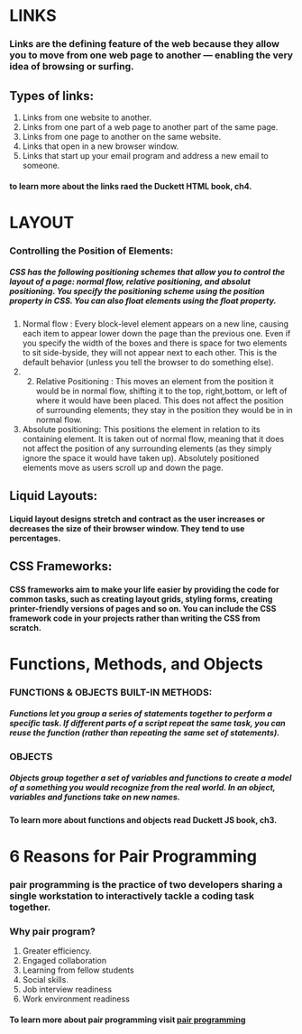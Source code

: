 # LINKS
### Links are the defining feature of the web because they allow you to move from one web page to another — enabling the very idea of browsing or surfing.
## Types of links:
1. Links from one website to another.
2. Links from one part of a web page to another part of the same page.
3. Links from one page to another on the same website.
4. Links that open in a new browser window.
5. Links that start up your email program and address a new email to someone.
  
#### to learn more about the links raed the Duckett HTML book, ch4.

# LAYOUT
### Controlling the Position of Elements:
##### CSS has the following positioning schemes that allow you to control the layout of a page: normal flow, relative positioning, and absolut positioning. You specify the positioning scheme using the position property in CSS. You can also float elements using the float property.
1. Normal flow : Every block-level element appears on a new line, causing each item to appear lower down the page than the previous one. Even if you specify the width of the boxes and there is space for two elements to sit side-byside, they will not appear next to each other. This is the default behavior (unless you tell the browser to do something else).
2. 2. Relative Positioning : This moves an element from the position it would be in normal flow, shifting it to the top, right,bottom, or left of where it would have been placed. This does not affect the position of surrounding elements; they stay in the position they would be in in normal flow.
3. Absolute positioning: This positions the element in relation to its containing element. It is taken out of normal flow, meaning that it does not affect the position of any surrounding elements (as they simply ignore the space it would have taken up). Absolutely positioned elements move as users scroll up and down the page.

## Liquid Layouts:
#### Liquid layout designs stretch and contract as the user increases or decreases the size of their browser window. They tend to use percentages.
    
## CSS Frameworks:
#### CSS frameworks aim to make your life easier by providing the code for common tasks, such as creating layout grids, styling forms, creating printer-friendly versions of pages and so on. You can include the CSS framework code in your projects rather than writing the CSS from scratch.

# Functions, Methods, and Objects 
### FUNCTIONS & OBJECTS BUILT-IN METHODS: 
##### Functions let you group a series of statements together to perform a specific task. If different parts of a script repeat the same task, you can reuse the function (rather than repeating the same set of statements).

### OBJECTS 
##### Objects group together a set of variables and functions to create a model of a something you would recognize from the real world. In an object, variables and functions take on new names.
    
#### To learn more about functions and objects read Duckett JS book, ch3.

# 6 Reasons for Pair Programming
### pair programming is the practice of two developers sharing a single workstation to interactively tackle a coding task together. 

### Why pair program? 
1. Greater efficiency.
2. Engaged collaboration
3. Learning from fellow students
4. Social skills.
5. Job interview readiness
6. Work environment readiness 

#### To learn more about pair programming visit [pair programming](https://www.codefellows.org/blog/6-reasons-for-pair-programming/)

   
